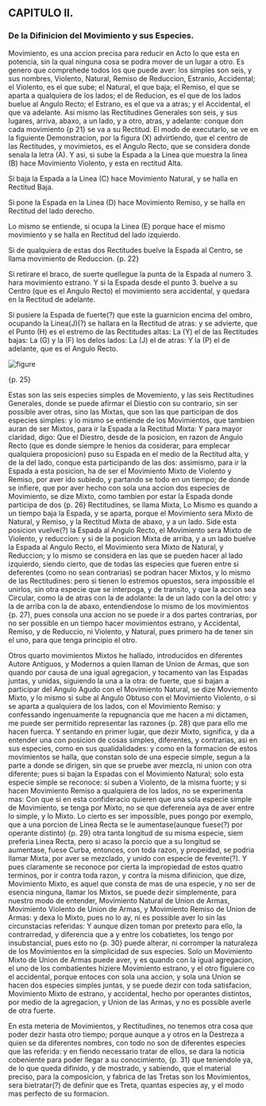 ## CAPITULO II.
### De la Difinicion del Movimiento y sus Especies. 

Movimiento, es una accion precisa para reducir en Acto lo que esta en potencia, sin la qual ninguna cosa se podra mover de un lugar a otro. 
Es genero que comprehede todos los que puede aver: los simples son seis, y sus nombres, Violento, Natural, Remiso de Reduccion, Estranio, Accidental; el Violento, es el que sube; el Natural, el que baja; el Remiso, el que se aparta a qualquiera de los lados; el de Reducion, es el que de los lados buelue al Angulo Recto; el Estrano, es el que va a atras; y el Accidental, el que va adelante. 
Asi mismo las Rectitudines Generales son seis, y sus lugares, arriva, abaxo, a un lado, y a otro, atras, y adelante: conque don cada movimiento {p 21} se va a su Rectitud. 
El modo de executarlo, se ve en la figuiente Demonstracion, por la figura (X) advirtiendo, que el centro de las Rectitudes, y movimietos, es el Angulo Recto, que se considera donde senala la letra (A). Y asi, si sube la Espada a la Linea que muestra la linea (B) hace Movimiento Violento, y esta en rectitud Alta.

Si baja la Espada a la Linea (C) hace Movimiento Natural, y se halla en Rectitud Baja.

Si pone la Espada en la Linea (D) hace Movimiento Remiso, y se halla en Rectitud del lado derecho.

Lo mismo se entiende, si ocupa la Linea (E) porque hace el mismo movimiento y se halla en Rectitud del lado izquierdo.

Si de qualquiera de estas dos Rectitudes buelve la Espada al Centro, se llama movimiento de Reduccion.
{p. 22}

Si retirare el braco, de suerte quellegue la punta de la Espada al numero 3. hara movimiento estrano. 
Y si la Espada desde el punto 3. buelve a su Centro (que es el Angulo Recto) el movimiento sera accidental, y quedara en la Rectitud de adelante.

Si pusiere la Espada de fuerte(?) que este la guarnicion encima del ombro, ocupando la Linea(J)(?) se hallara en la Rectitud de atras: y se advierte, que el Punto (H) es el estremo de las Rectitudes altas: La (Y) el de las Rectitudes bajas: La (G) y la (F) los delos lados: La (J) el de atras: Y la (P) el de adelante, que es el Angulo Recto.

![figure](https://github.com/RomanosTrechlis/MyNotes/blob/master/Ettenhard/images/de_los_movimientos_rectitudes.png "De los Movimientos y Rectitudes")

{p. 25}

Estas son las seis especies simples de Movemiento, y las seis Rectitudines Generales, donde se puede afirmar el Diestio con su contrario, sin ser possible aver otras, sino las Mixtas, que son las que participan de dos especies simples: y lo mismo se entiende de los Movimientos, que tambien auran de ser Mixtos, para ir la Espada a la Rectitud Mixta: Y para mayor claridad, digo: Que el Diestro, desde de la posicion, en razon de Angulo Recto (que  es donde siempre le henios da cosiderar, para emplecar qualquiera proposicion) puso su Espada en el medio de la Rectitud alta, y de la del lado, conque esta participando de las dos: assimismo, para ir la Espada a esta posicion, ha de ser el Movimiento Mixto de Violento y Remiso, por aver ido subiedo, y partando se todo en un tiempo; de donde se infiere, que por aver hecho con sola una accion dos especies de Movimiento, se dize Mixto, como tambien por estar la Espada donde participa de dos {p. 26} Rectitudines, se llama Mixta, Lo Mismo es quando a un tiempo baja la Espada, y se aparta, porque el Movimiento sera Mixto de Natural, y Remiso, y la Rectitud Mixta de abaxo, y a un lado. 
Side esta posicion vuelve(?) la Espada al Angulo Recto, el Movimiento sera Mixto de Violento, y reduccion: y si de la posicion Mixta de arriba, y a un lado buelve la Espada al Angulo Recto, el Movimiento sera Mixto de Natural, y Reduccion; y lo mismo se considera en las que se pueden hacer al lado izquierdo, siendo cierto, que de todas las especies que fueren entre si deferentes (como no sean contrarias) se podran hacer Mixtos, y lo mismo de las Rectitudines: pero si tienen lo estremos opuestos, sera impossible el unirlos, sin otra especie que se interpoga, y de transito, y que la accion sea Circular, como la de atras con la de adolante: la de un lado con la del otro: y la de arriba con la de abaxo, entendiendose lo mismo de los movimientos {p. 27), pues consola una accion no se puede ir a dos partes contrarias, por no ser possible en un tiempo hacer movimientos estrano, y Accidental, Remiso, y de Reduccio, ni Violento, y Natural, pues primero ha de tener sin el uno, para que tenga principio el otro.

Otros quarto movimientos Mixtos he hallado, introducidos en diferentes Autore Antiguos, y Modernos a quien llaman de Union de Armas, que son quando por causa de una igual agregacion, y tocamento van las Espadas juntas, y unidas, siguiendo la una a la otra: de fuerte, que si bajan a participar del Angulo Agudo con el Movimiento Natural, se dize Moviemento Mixto, y lo mismo si sube al Angulo Obtuso con el Movimiento Violento, o si se aparta a qualquiera de los lados, con el Movimiento Remiso: y confessando ingenuamente la repugnancia que me hacen a mi dictamen, me puede ser permitido representar las razones {p. 28} que para ello me hacen fuerca. 
Y sentando en primer lugar, que dezir Mixto, significa, y da a entender una con posicion de cosas simples, diferentes, y contrarias, asi en sus especies, como en sus qualidalidades: y como en la formacion de estos movimientos se halla, que constan solo de una especie simple, segun a la parte a donde se dirigen, sin que se pruebe aver mezcla, ni union con otra diferente; pues si bajan la Espadas con el Movimiento Natural; solo esta especie simple se reconoce: si suben a Violento, de la misma fuorte; y si hacen Movimiento Remiso a qualquiera de los lados, no se experimenta mas: Con que si en esta confideracio quieren que una sola especie simple de Movimiento, se tenga por Mixto, no se que defereneia aya de aver entre lo simple, y lo Mixto. 
Lo cierto es ser impossible, pues pongo por exemplo, que a una porcion de Linea Recta se le aumentase(aunque fuese(?) por operante distinto) {p. 29} otra tanta longitud de su misma especie, siem preferia Linea Recta, pero si acaso la porcio que a su longitud se aumentase, fuese Curba, entonces, con toda razon, y propeidad, se podria llamar Mixta, por aver se mezclado, y unido con especie de fevente(?). 
Y pues claramente se reconoce por cierta la impropiedad de estos quatro terminos, por ir contra toda razon, y contra la misma difinicion, que dize, Movimiento Mixto, es aquel que consta de mas de una especie, y no ser de esencia ninguna, llamar los Mixtos, se puede dezir simplemente, para nuestro modo de entender, Movimiento Natural de Union de Armas, Movimiento Violento de Union de Armas,  y Movimiento Remiso de Union de Armas: y dexa lo Mixto, pues no lo ay, ni es possible aver lo sin las circunstacias referidas: Y aunque dizen toman por pretexto para ello, la contrarredad, y diferencia que a y entre los cobatietes, los tengo por insubstancial, pues esto no {p. 30} puede alterar, ni corromper la naturaleza de los Movimientos en la simplicidad de sus especies. 
Solo un Movimiento Mixto de Union de Armas puede aver, y es quando con la igual agregacion, el uno de los combatientes hiziere Movimiento estrano, y el otro figuiere co el accidental, porque entoces con sola una accion, y sola una Union se hacen dos especies simples juntas, y se puede dezir con toda satisfacion, Movimiento Mixto de estrano, y accidental, hecho por operantes distintos, por medio de la agregacion, y Union de las Armas, y no es possible averle de otra fuerte.

En esta meteria de Movimientos, y Rectitudines, no tenemos otra cosa que poder dezir hasta otro tiempo; porque aunque a y otros en la Destreza a quien se da diferentes nombres, con todo no son de diferentes especies que las referida: y en fiendo necessario tratar de ellos, se dara la noticia cobeniente para poder llegar a su conocimiento, {p. 31} que teniendole ya, de lo que  queda difinido, y de mostrado, y sabiendo, que el material preciso, para la composicion, y fabrica de las Tretas son los Movimientos, sera bietratar(?) de definir que es Treta, quantas especies ay, y el modo mas perfecto de su formacion.

